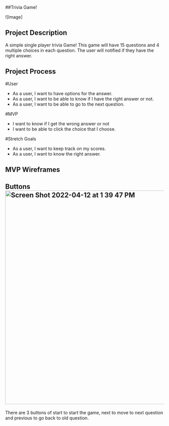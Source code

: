##Trivia Game!

![Image] 


## Project Description
A simple single player trivia Game! This game will have 15 questions and 4 multiple choices in each question. The user will notified if they have the right answer.


## Project Process



#User
- As a user, I want to have options for the answer.
- As a user, I want to be able to know if I have the right answer or not.
- As a user, I want to be able to go to the next question.

#MVP 
- I want to know if I get the wrong answer or not
- I want to be able to click the choice that I choose.

#Stretch Goals
- As a user, I want to keep track on my scores.
- As a user, I want to know the right answer.



## MVP Wireframes

## Buttons<img width="679" alt="Screen Shot 2022-04-12 at 1 39 47 PM" src="https://user-images.githubusercontent.com/9922785/163021966-86cf05b5-0f44-4bf4-bb7b-54dfad1a8f52.png">

There are 3 buttons of start to start the game, next to move to next question and previous to go back to old question.


